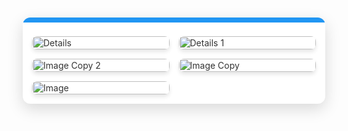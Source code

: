 <div style="font-family: 'Segoe UI', Tahoma, Geneva, Verdana, sans-height: 1.7; color: #333; margin: 10px auto; padding: 15px; background-color: #ffffff; border-radius: 12px; box-shadow: rgba(0, 0, 0, 0.15) 0px 8px 24px; max-width: 900px; width: calc(100% - 20px); box-sizing: border-box; overflow: hidden; position: relative;">
<style>
.erp-gallery {
display: grid;
grid-template-columns: repeat(1, 1fr);
gap: 15px;
margin-top: 15px;
}
@media (min-width: 768px) {
.erp-gallery {
grid-template-columns: repeat(2, 1fr);
}
}
</style>
<div style="position: absolute; top: 0; left: 0; width: 100%; height: 8px; background-color: #2196F3; border-top-left-radius: 12px; border-top-right-radius: 12px;"></div>
<div class="erp-gallery">
<img src="/projects/smart-geofencing-attendance/details.png" alt="Details" style="border-radius: 8px; box-shadow: 0 4px 6px rgba(0, 0, 0, 0.1); width: 100%; height: auto; display: block; object-fit: cover;" />
<img src="/projects/smart-geofencing-attendance/details1.png" alt="Details 1" style="border-radius: 8px; box-shadow: 0 4px 6px rgba(0, 0, 0, 0.1); width: 100%; height: auto; display: block; object-fit: cover;" />
<img src="/projects/smart-geofencing-attendance/image copy 2.png" alt="Image Copy 2" style="border-radius: 8px; box-shadow: 0 4px 6px rgba(0, 0, 0, 0.1); width: 100%; height: auto; display: block; object-fit: cover;" />
<img src="/projects/smart-geofencing-attendance/image copy.png" alt="Image Copy" style="border-radius: 8px; box-shadow: 0 4px 6px rgba(0, 0, 0, 0.1); width: 100%; height: auto; display: block; object-fit: cover;" />
<img src="/projects/smart-geofencing-attendance/image.png" alt="Image" style="border-radius: 8px; box-shadow: 0 4px 6px rgba(0, 0, 0, 0.1); width: 100%; height: auto; display: block; object-fit: cover;" />
</div>
</div>